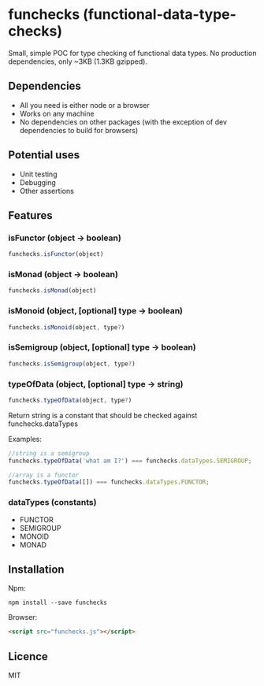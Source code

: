 # funchecks (functional-data-type-checks)

Small, simple POC for type checking of functional data types. No production dependencies, only ~3KB (1.3KB gzipped).

## Dependencies ##
- All you need is either node or a browser
- Works on any machine
- No dependencies on other packages (with the exception of dev dependencies to build for browsers)

## Potential uses

* Unit testing
* Debugging
* Other assertions

## Features ##
### isFunctor (object -> boolean)
```js
funchecks.isFunctor(object)
```

### isMonad (object -> boolean)
```js
funchecks.isMonad(object)
```

### isMonoid (object, [optional] type -> boolean)
```js
funchecks.isMonoid(object, type?)
```

###  isSemigroup (object, [optional] type -> boolean)
```js
funchecks.isSemigroup(object, type?)
```

### typeOfData (object, [optional] type -> string)
```js
funchecks.typeOfData(object, type?)
```
Return string is a constant that should be checked against funchecks.dataTypes

Examples:
```js
//string is a semigroup
funchecks.typeOfData('what am I?') === funchecks.dataTypes.SEMIGROUP;

//array is a functor
funchecks.typeOfData([]) === funchecks.dataTypes.FUNCTOR;
```

### dataTypes (constants)
* FUNCTOR
* SEMIGROUP
* MONOID
* MONAD

## Installation ##

Npm:
```shell
npm install --save funchecks
```

Browser:
```html
<script src="funchecks.js"></script>
```
## Licence ##
MIT